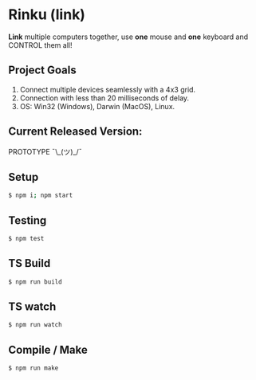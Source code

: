 # Rinku (link)
**Link** multiple computers together, use **one** mouse and **one** keyboard and CONTROL them all!

## Project Goals
1. Connect multiple devices seamlessly with a 4x3 grid.
2. Connection with less than 20 milliseconds of delay.
3. OS: Win32 (Windows), Darwin (MacOS), Linux.

## Current Released Version:
PROTOTYPE ¯\\\_(ツ)_/¯

## Setup
```bash
$ npm i; npm start
```

## Testing
```bash
$ npm test
```

## TS Build
```bash
$ npm run build
```

## TS watch
```bash
$ npm run watch
```

## Compile / Make
```bash
$ npm run make
```